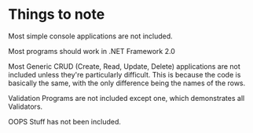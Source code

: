 # Things to note

Most simple console applications are not included.

Most programs should work in .NET Framework 2.0

Most Generic CRUD (Create, Read, Update, Delete) applications are not included unless they're particularly difficult. This is because the code is basically the same, with the only difference being the names of the rows.

Validation Programs are not included except one, which demonstrates all Validators.

OOPS Stuff has not been included.